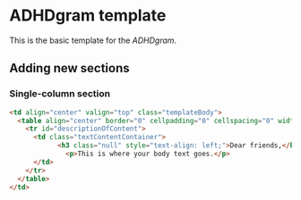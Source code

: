 # ADHDgram template

This is the basic template for the _ADHDgram_.

## Adding new sections

### Single-column section
```html
<td align="center" valign="top" class="templateBody">
  <table align="center" border="0" cellpadding="0" cellspacing="0" width="100%" class="templateContainer">
    <tr id="descriptionOfContent">
      <td class="textContentContainer">
            <h3 class="null" style="text-align: left;">Dear friends,</h3><br />
              <p>This is where your body text goes.</p>
      </td>
    </tr>
  </table>
</td>
```
